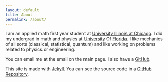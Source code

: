 ```yaml
---
layout: default
title: About
permalink: /about/
---
```


I am an applied math first year student at [University Illinois at Chicago](mscs.uic.edu). I did my undergrad in math and physics at [University](math.ufl.edu) Of [Florida](phys.ufl.edu). I like mechanics of all sorts (classical, statistical, quantum) and like working on problems related to physics or engineering.

You can email me at the email on the main page. I also have a [GitHub](github.com/samueltwallace).

This site is made with [Jekyll](jekyllrb.com). You can see the source code in a [GitHub Repository](https://github.com/samueltwallace/swalla24.people.uic.edu).
